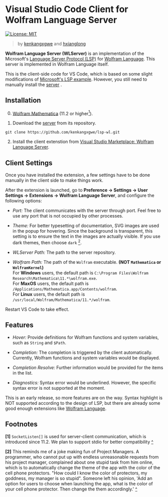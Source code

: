 # Visual Studio Code Client for Wolfram Language Server

[![License: MIT](https://img.shields.io/badge/License-MIT-yellow.svg)](https://opensource.org/licenses/MIT)

> by [kenkangxgwe](mailto:kenkangxgwe@gmail.com) and [hxianglong](https://github.com/huxianglong)

**Wolfram Language Server (WLServer)** is an implementation of the Microsoft's
[Language Server Protocol
(LSP)](https://microsoft.github.io/language-server-protocol) for [Wolfram
Language](http://www.wolfram.com/language). This server is
implemented in Wolfram Language itself.

This is the client-side code for VS Code, which is based on some slight
modifications of [Microsoft's LSP
example](https://github.com/Microsoft/vscode-extension-samples/tree/master/lsp-sample).
However, you still need to manually install the
[server](https://github.com/kenkangxgwe/lsp-wl) .

## Installation

0. [Wolfram Mathematica](http://www.wolfram.com/mathematica/) (11.2 or higher<a
   name="ref1"></a>[<sup>1</sup>](#footnote1)).

1. Download the [server](https://github.com/kenkangxgwe/lsp-wl) from its
   repository.

  ```
  git clone https://github.com/kenkangxgwe/lsp-wl.git
  ```

2. Install the client extenstion from [Visual Studio Marketplace: Wolfram
Language Server](https://marketplace.visualstudio.com/items?itemName=lsp-wl.lsp-wl-client).

## Client Settings

Once you have installed the extension, a few settings have to be done manually
in the client side to make things work.

After the extension is launched, go to **Preference -> Settings -> User Settings
-> Extensions -> Wolfram Language Server**, and configure the following options:

- *Port:* The client communicates with the server through port. Feel free to use
  any port that is not occupied by other processes.

- *Theme:* For better typesetting of documentation, SVG images are used in the
popup for hovering. Since the background is transparent, this setting is to
ensure the text in the images are actually visible. If you use dark themes, then
choose `dark` <a name="ref2"> </a>[<sup>2</sup>](#footnote2).

- *WLServer Path:* The path to the server repository.

- *Wolfram Path:* The path of the `Wolfram` executable. **(NOT `Mathematica` or `WolframKernel`)**  
  For **Windows** users, the default path is `C:\Program Files\Wolfram
  Research\Mathematica\11.*\wolfram.exe`.  
  For **MaxOS** users, the default path is
  `/Applications/Mathematica.app/Contents/wolfram`.  
  For **Linux** users, the default path is
  `/usr/local/Wolfram/Mathematica/11.*/wolfram`.

Restart VS Code to take effect.

## Features

- *Hover:* Provide definitions for Wolfram functions and system variables, such
  as `String` and `$Path`.

- *Completion:* The completion is triggered by the client automatically.
  Currently, Wolfram functions and system variables would be displayed.

- *Completion Resolve:* Further information would be provided for the items in
  the list.

- *Diagnostics:* Syntax error would be underlined. However, the specific syntax
  error is not supported at the moment.
  
This is an early release, so more features are on the way. Syntax highlight is
NOT supported according to the design of LSP, but there are already some good
enough extensions like [Wolfram
Language](https://marketplace.visualstudio.com/items?itemName=flipphillips.wolfram-language).

## Footnotes

<a name="footnote1"> </a> **[1]** `SocketListen[]` is used for server-client
communication, which is introduced since 11.2. We plan to support stdio for
better compatibility [^](#ref1)

<a name="footnote2"> </a> **[2]** This reminds me of a joke making fun of
Project Managers. A programmer, who cannot put up with endless unreasonable
requests from his project manager, complained about one stupid task from him
online, which is to automatically change the theme of the app with the color of
the cell phone protectors. "How could I know the color of protectors, my
goddness, my manager is so stupid". Someone left his opinion, 'Add an option for
users to choose when launching the app, what is the color of your cell phone
protector. Then change the them accordingly.' [^](#ref2)
